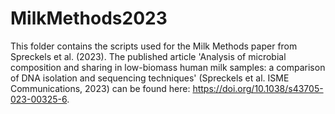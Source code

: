 # MilkMethods2023

This folder contains the scripts used for the Milk Methods paper from Spreckels et al. (2023).
The published article 'Analysis of microbial composition and sharing in low-biomass human milk samples: a comparison of DNA isolation and sequencing techniques' (Spreckels et al. ISME Communications, 2023) can be found here: https://doi.org/10.1038/s43705-023-00325-6.
